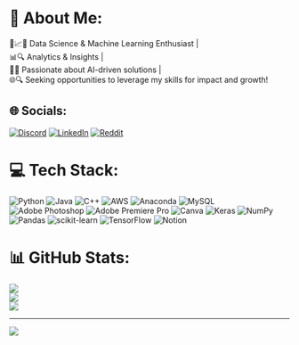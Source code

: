 # 💫 About Me:
🤖📈🧠 Data Science & Machine Learning Enthusiast | <br>📊🔍 Analytics & Insights | <br>🚀🌟 Passionate about AI-driven solutions | <br>🌐🔍 Seeking opportunities to leverage my skills for impact and growth!


## 🌐 Socials:
[![Discord](https://img.shields.io/badge/Discord-%237289DA.svg?logo=discord&logoColor=white)](https://discord.gg/Shwifty#2461) [![LinkedIn](https://img.shields.io/badge/LinkedIn-%230077B5.svg?logo=linkedin&logoColor=white)](https://linkedin.com/in/muhammad-ozair-b12682177) [![Reddit](https://img.shields.io/badge/Reddit-%23FF4500.svg?logo=Reddit&logoColor=white)](https://reddit.com/user/Shwifty_MO)

# 💻 Tech Stack:
![Python](https://img.shields.io/badge/python-3670A0?style=plastic&logo=python&logoColor=ffdd54) ![Java](https://img.shields.io/badge/java-%23ED8B00.svg?style=plastic&logo=java&logoColor=white) ![C++](https://img.shields.io/badge/c++-%2300599C.svg?style=plastic&logo=c%2B%2B&logoColor=white) ![AWS](https://img.shields.io/badge/AWS-%23FF9900.svg?style=plastic&logo=amazon-aws&logoColor=white) ![Anaconda](https://img.shields.io/badge/Anaconda-%2344A833.svg?style=plastic&logo=anaconda&logoColor=white) ![MySQL](https://img.shields.io/badge/mysql-%2300f.svg?style=plastic&logo=mysql&logoColor=white) ![Adobe Photoshop](https://img.shields.io/badge/adobephotoshop-%2331A8FF.svg?style=plastic&logo=adobephotoshop&logoColor=white) ![Adobe Premiere Pro](https://img.shields.io/badge/Adobe%20Premiere%20Pro-9999FF.svg?style=plastic&logo=Adobe%20Premiere%20Pro&logoColor=white) ![Canva](https://img.shields.io/badge/Canva-%2300C4CC.svg?style=plastic&logo=Canva&logoColor=white) ![Keras](https://img.shields.io/badge/Keras-%23D00000.svg?style=plastic&logo=Keras&logoColor=white) ![NumPy](https://img.shields.io/badge/numpy-%23013243.svg?style=plastic&logo=numpy&logoColor=white) ![Pandas](https://img.shields.io/badge/pandas-%23150458.svg?style=plastic&logo=pandas&logoColor=white) ![scikit-learn](https://img.shields.io/badge/scikit--learn-%23F7931E.svg?style=plastic&logo=scikit-learn&logoColor=white) ![TensorFlow](https://img.shields.io/badge/TensorFlow-%23FF6F00.svg?style=plastic&logo=TensorFlow&logoColor=white) ![Notion](https://img.shields.io/badge/Notion-%23000000.svg?style=plastic&logo=notion&logoColor=white)
# 📊 GitHub Stats:
![](https://github-readme-stats.vercel.app/api?username=Shwifty0&theme=dark&hide_border=false&include_all_commits=false&count_private=false)<br/>
![](https://github-readme-streak-stats.herokuapp.com/?user=Shwifty0&theme=dark&hide_border=false)<br/>
![](https://github-readme-stats.vercel.app/api/top-langs/?username=Shwifty0&theme=dark&hide_border=false&include_all_commits=false&count_private=false&layout=compact)

---
[![](https://visitcount.itsvg.in/api?id=Shwifty0&icon=0&color=0)](https://visitcount.itsvg.in)

<!-- Proudly created with GPRM ( https://gprm.itsvg.in ) -->
